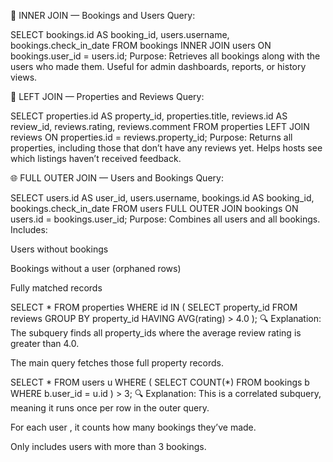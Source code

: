 🔗 INNER JOIN — Bookings and Users
Query:


SELECT bookings.id AS booking_id, users.username, bookings.check_in_date
FROM bookings
INNER JOIN users ON bookings.user_id = users.id;
Purpose:
Retrieves all bookings along with the users who made them. Useful for admin dashboards, reports, or history views.

🧩 LEFT JOIN — Properties and Reviews
Query:

SELECT 
  properties.id AS property_id,
  properties.title,
  reviews.id AS review_id,
  reviews.rating,
  reviews.comment
FROM 
  properties
LEFT JOIN reviews ON properties.id = reviews.property_id;
Purpose:
Returns all properties, including those that don’t have any reviews yet. Helps hosts see which listings haven’t received feedback.

🌐 FULL OUTER JOIN — Users and Bookings
Query:

SELECT 
  users.id AS user_id,
  users.username,
  bookings.id AS booking_id,
  bookings.check_in_date
FROM 
  users
FULL OUTER JOIN bookings ON users.id = bookings.user_id;
Purpose:
Combines all users and all bookings. Includes:

Users without bookings

Bookings without a user (orphaned rows)

Fully matched records


SELECT * 
FROM properties 
WHERE id IN (
    SELECT property_id 
    FROM reviews 
    GROUP BY property_id 
    HAVING AVG(rating) > 4.0
);
🔍 Explanation:
The subquery finds all property_ids where the average review rating is greater than 4.0.

The main query fetches those full property records.



SELECT * 
FROM users u
WHERE (
    SELECT COUNT(*) 
    FROM bookings b 
    WHERE b.user_id = u.id
) > 3;
🔍 Explanation:
This is a correlated subquery, meaning it runs once per row in the outer query.

For each user , it counts how many bookings they’ve made.

Only includes users with more than 3 bookings.
